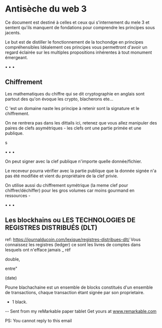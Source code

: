 # Antisèche du web 3 




Ce document est destiné à celles et ceux qui s'internement du mele 3 et sentent qu'ils manquent de fondations pour comprendre les principes sous jacents. 

Le but est de distiller le fonctionnement de la tochondge en principes compréhensibles Idéalement ces principes vous permettront d'avoir un regard éclairée sur les multiples propositions inhérentes à tout monument émergeant. 

• • •

## Chiffrement

Les mathematiques du chiffre qui se dit cryptographie en anglais sont partout des qu'on évoque les crypto, blacherons ete...

C 'est un domaine naste les principe à retenir sont la signature et le chiffrement.

On ne rentrera pas dans les dittails ici, retenez que vous allez manipuler des paires de clefs asymétriques - les clefs ont une partie primée et une publique.

s

• • •

On peut signer avec la clef publique n'importe quelle donnée/fichier.

Le receveur pourra vérifier avec la partie publique que la donnée signée n'a pas été modifiée et vient du propriétaire de la clef privie.

On utilise aussi du chiffrement symétrique (la meme clef pour chiffrer/déchiffer) pour les gros volumes car moins gourmand en ressources -

• • •

## Les blockhains ou LES TECHNOLOGIES DE REGISTRES DISTRIBUÉS (DLT)
ref: https://journalducoin.com/lexique/registres-distribues-dlt/ 
Vous connaissez les registres (ledger) ce sont les livres de comptes dans lesquels ont n'efface jamais _ réf

double,

entre"

(date)

Poune blachachaine est un ensemble de blocks constitués d'un ensemble de transactions, chaque transaction étant signée par son proprietaire.

+ 1 black.


--
Sent from my reMarkable paper tablet
Get yours at www.remarkable.com

PS: You cannot reply to this email
